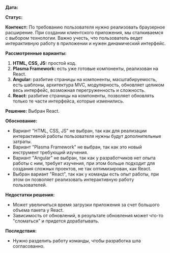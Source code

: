 **Дата:**

**Статус:**

**Контекст:**
По требованию пользователя нужно реализовать браузерное расширение.
При создании клиентского приложения, мы сталкиваемся с выбором технологии. Важно учесть, что пользователь ведет интерактивную работу в приложении и нужен динамический интерфейс.

**Рассмотренные варианты:**
1. **HTML, CSS, JS:** простой код.
2. **Plasma Framework:** есть уже готовые компоненты, реализован на React.
3. **Angular:** разбитие страницы на компоненты, масштабируемость, есть шаблоны, архитектура MVC, модулярность, обновляет целиком весь интерфейс, возможная перегруженность и сложность.
4. **React:** разбитие страницы на компоненты, позволяет обновлять только те части интерфейса, которые изменились.

**Решение:** Выбран React.

**Обоснование:**
- Вариант "HTML, CSS, JS" не выбран, так как для реализации интерактивной работы пользователя нужны будут дополнительные затраты.
- Вариант "Plasma Framework" не выбран, так как это новый инструмент требующий изучения.
- Вариант "Angular" не выбран, так как у разработчиков нет опыта работы с ним, требует изучения, при этом больше подходит для создания сложных проектов, не так оптимизирован, как React.
- Выбран вариант "React", так как у команды есть опыт работы, при этом он позволяет реализовать интерактивную работу пользователей.

**Недостатки решения:**
- Может увеличиться время загрузки приложения за счет большого объема пакета у React.
- Зависимость от обновлений, в результате обновления может что-то "сломаться" и придется дорабатывать.

**Последствия:**
- Нужно разделить работу команды, чтобы разработка шла согласованно.
